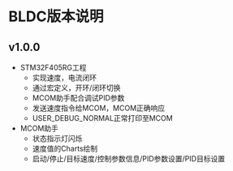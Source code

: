 # BLDC版本说明
## v1.0.0
- STM32F405RG工程
    - 实现速度，电流闭环
    - 通过宏定义，开环/闭环切换
    - MCOM助手配合调试PID参数
    - 发送速度指令给MCOM，MCOM正确响应
    - USER_DEBUG_NORMAL正常打印至MCOM
- MCOM助手
    - 状态指示灯闪烁
    - 速度值的Charts绘制
    - 启动/停止/目标速度/控制参数信息/PID参数设置/PID目标设置
    